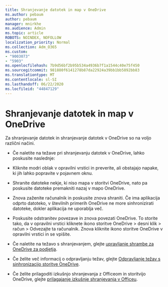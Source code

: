 ```yaml
---
title: Shranjevanje datotek in map v OneDrive
ms.author: pebaum
author: pebaum
manager: mnirkhe
ms.audience: Admin
ms.topic: article
ROBOTS: NOINDEX, NOFOLLOW
localization_priority: Normal
ms.collection: Adm_O365
ms.custom:
- "9003073"
- "5903"
ms.openlocfilehash: 7b9d56bf2b95b534a4936b7f1a1544c40e75f450
ms.sourcegitcommit: 981880f6141278b87da22924a39bb1bb5892bb83
ms.translationtype: MT
ms.contentlocale: sl-SI
ms.lasthandoff: 06/22/2020
ms.locfileid: "44847129"
---
```

# <a name="saving-files-and-folders-to-onedrive"></a>Shranjevanje datotek in map v OneDrive

Za shranjevanje datotek in shranjevanje datotek v OneDrive so na voljo različni načini.

- Če naletite na težave pri shranjevanju datotek v OneDrive, lahko poskusite naslednje:

- Kliknite modri oblak v opravilni vrstici in preverite, ali obstajajo napake, ki jih lahko popravite v pojavnem oknu.
- Shranite datoteke nekje, ki niso mapa v storitvi OneDrive, nato pa poskusite datoteke premakniti nazaj v mapo OneDrive.
- Znova zaženite računalnik in poskusite znova shraniti. Če ima aplikacija odprto datoteko, v številnih primerih OneDrive ne more sinhronizirati datoteke, dokler aplikacija ne uporablja več.
- Poskusite odstranitev povezave in znova povezati OneDrive. To storite tako, da v opravilni vrstici kliknete ikono storitve OneDrive > desni klik > račun > Odvezajte ta računalnik. Znova kliknite ikono storitve OneDrive v opravilni vrstici in se vpišite.
- Če naletite na težavo s shranjevanjem, glejte [upravljanje shrambe za OneDrive za podjetja](https://support.microsoft.com/office/31519161-059c-4764-b6f8-f5cd29f7fe68).
- Če želite več informacij o odpravljanju težav, glejte [Odpravljanje težav s sinhronizacijo storitve OneDrive](https://docs.microsoft.com/alchemyinsights/fix-onedrive-sync-issues).  
- Če želite prilagoditi izkušnjo shranjevanja z Officeom in storitvijo OneDrive, glejte [prilagajanje izkušnje shranjevanja v Officeu](https://support.microsoft.com/office/786200a7-f5f2-4d26-a3ae-b78c60dd5d3b).
